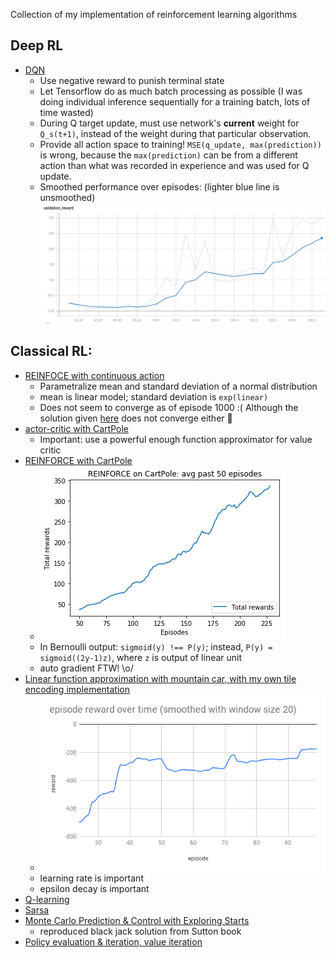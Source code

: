 Collection of my implementation of reinforcement learning algorithms

## Deep RL

- [DQN](https://github.com/xysun/rl-algorithms/blob/master/dqn.py)
    - Use negative reward to punish terminal state
    - Let Tensorflow do as much batch processing as possible (I was doing individual inference sequentially for a training batch, lots of time wasted)
    - During Q target update, must use network's **current** weight for `Q_s(t+1)`, instead of the weight during that particular observation.
    - Provide all action space to training! `MSE(q_update, max(prediction))` is wrong, because the `max(prediction)` can be from a different action than what was recorded in experience and was used for Q update.
    - Smoothed performance over episodes: (lighter blue line is unsmoothed) 
        ![img](images/dqn-cartpole.png)

## Classical RL:

- [REINFOCE with continuous action](https://github.com/xysun/rl-algorithms/blob/master/reinforce_continuous.py)
    - Parametralize mean and standard deviation of a normal distribution
    - mean is linear model; standard deviation is `exp(linear)`
    - Does not seem to converge as of episode 1000 :( Although the solution given [here](https://github.com/dennybritz/reinforcement-learning/blob/master/PolicyGradient/Continuous%20MountainCar%20Actor%20Critic%20Solution.ipynb) does not converge either :shrug:
- [actor-critic with CartPole](https://github.com/xysun/rl-algorithms/blob/master/actor_critic.py)
    - Important: use a powerful enough function approximator for value critic
- [REINFORCE with CartPole](https://github.com/xysun/rl-algorithms/blob/master/reinforce.py)
    - ![img](images/reinforce-cartpole.png)
    - In Bernoulli output: `sigmoid(y) !== P(y)`; instead, `P(y) = sigmoid((2y-1)z)`, where `z` is output of linear unit
    - auto gradient FTW! \o/
- [Linear function approximation with mountain car, with my own tile encoding implementation](https://github.com/xysun/rl-algorithms/blob/master/linear_fa_mountain_car.py)
    - ![img](images/linear-fa-mountain-car.png)
    - learning rate is important
    - epsilon decay is important
- [Q-learning](https://github.com/xysun/rl-algorithms/blob/master/q_learning.py)
- [Sarsa](https://github.com/xysun/rl-algorithms/blob/master/sarsa.py)
- [Monte Carlo Prediction & Control with Exploring Starts](https://github.com/xysun/rl-algorithms/blob/master/Monte-Carlo-Prediction-and-Control-with-Exploring-Starts.ipynb)
  - reproduced black jack solution from Sutton book
- [Policy evaluation & iteration, value iteration](https://github.com/xysun/rl-algorithms/blob/master/Policy-evaluation-Policy-iteration-and-Value-Iteration.ipynb)
